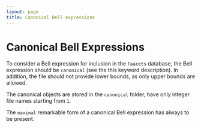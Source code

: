 ```yaml
---
layout: page
title: Canonical Bell expressions
---
```


Canonical Bell Expressions
==========================

To consider a Bell expression for inclusion in the `Faacets` database,
the Bell expression should be `canonical` (see the this keyword
description). In addition, the file should not provide lower bounds, as
only upper bounds are allowed.

The canonical objects are stored in the `canonical` folder, have only
integer file names starting from `1`.

The `maximal` remarkable form of a canonical Bell expression has always
to be present.
